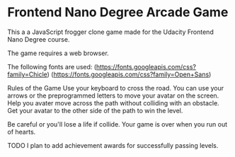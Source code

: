 Frontend Nano Degree Arcade Game
===============================

This a a JavaScript frogger clone game made for the Udacity Frontend Nano Degree course. 

The game requires a web browser.

The following fonts are used:
  (https://fonts.googleapis.com/css?family=Chicle)
  (https://fonts.googleapis.com/css?family=Open+Sans)
  
Rules of the Game
Use your keyboard to cross the road. You can use your arrows or the preprogrammed letters to move your avatar on the screen. Help you avater move across the path without colliding with an obstacle. Get your avatar to the other side of the path to win the level.

Be careful or you'll lose a life if collide. Your game is over when you run out of hearts.

TODO
I plan to add achievement awards for successfully passing levels.
